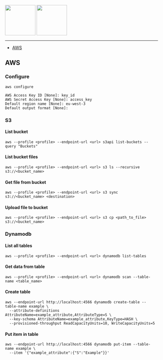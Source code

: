 <img height="100px" src="https://user-images.githubusercontent.com/28403617/172728813-44af208a-978d-4ef1-a6e6-ff724d5baf0f.svg#gh-dark-mode-only" />
<img height="100px" src="https://user-images.githubusercontent.com/28403617/172728814-0628eea3-922e-4011-8411-51c562f4e576.svg#gh-light-mode-only" />

---

- [AWS](#aws)

## AWS

### Configure

```
aws configure

AWS Access Key ID [None]: key_id
AWS Secret Access Key [None]: access_key
Default region name [None]: eu-west-3 
Default output format [None]:
```

### S3

#### List bucket

```
aws --profile <profile> --endpoint-url <url> s3api list-buckets --query "Buckets"
```

#### List bucket files

```
aws --profile <profile> --endpoint-url <url> s3 ls --recursive s3://<bucket_name>
```

#### Get file from bucket

```
aws --profile <profile> --endpoint-url <url> s3 sync s3://<bucket_name> <destination>
```

#### Upload file to bucket

```
aws --profile <profile> --endpoint-url <url> s3 cp <path_to_file> s3://<bucket_name>
```

### Dynamodb

#### List all tables

```
aws --profile <profile> --endpoint-url <url> dynamodb list-tables
```

#### Get data from table

```
aws --profile <profile> --endpoint-url <url> dynamodb scan --table-name <table_name>
```

#### Create table

```
aws --endpoint-url http://localhost:4566 dynamodb create-table --table-name example \
  --attribute-definitions AttributeName=example_attribute,AttributeType=S \
  --key-schema AttributeName=example_attribute,KeyType=HASH \
  --provisioned-throughput ReadCapacityUnits=10, WriteCapacityUnits=5
```

#### Put item in table

```
aws --endpoint-url http://localhost:4566 dynamodb put-item --table-name example \
  --item '{"example_attribute":{"S":"Example"}}'
```
